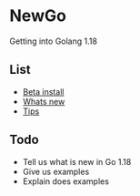 # NewGo
Getting into Golang 1.18

## List
- [Beta install](https://go.dev/blog/go1.18beta2)
- [Whats new](https://go.dev/blog/go1.18)
- [Tips](https://tip.golang.org/doc/go1.18)

## Todo
- Tell us what is new in Go 1.18
- Give us examples
- Explain does examples
